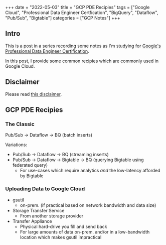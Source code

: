 +++
date = "2022-05-03"
title = "GCP PDE Recipies"
tags = ["Google Cloud", "Professional Data Engineer Certfication", "BigQuery", "Dataflow", "Pub/Sub", "Bigtable"]
categories = ["GCP Notes"]
+++

## Intro

This is a post in a series recording some notes as I'm studying for [Google's Professional Data Engineer Certification](https://cloud.google.com/certification/data-engineer).

In this post, I provide some common recipies which are commonly used in Google Cloud.

## Disclaimer

Please read [this disclaimer](/posts/gcp-notes-disclaimer/).

## GCP PDE Recipies

### The Classic

Pub/Sub -> Dataflow -> BQ (batch inserts)

Variations:

- Pub/Sub -> Dataflow -> BQ (streaming inserts)
- Pub/Sub -> Dataflow -> Bigtable -> BQ (querying Bigtable using federated query)
  - For use-cases which require analytics *and* the low-latency afforded by Bigtable

### Uploading Data to Google Cloud

- gsutil
  - on-prem. (if practical based on network bandwidth and data size)
- Storage Transfer Service
  - From another storage provider
- Transfer Appliance
  - Physical hard-drive you fill and send back
  - For large amounts of data on-prem. and/or in a low-bandwidth location which makes gsutil impractical

